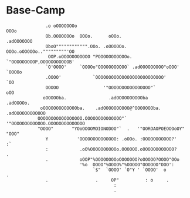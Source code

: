# Base-Camp





               	
                   .o oOOOOOOOo                                            OOOo
                   Ob.OOOOOOOo  OOOo.      oOOo.                      .adOOOOOOO
                   OboO"""""""""""".OOo. .oOOOOOo.    OOOo.oOOOOOo.."""""""""'OO
                    OOP.oOOOOOOOOOOO "POOOOOOOOOOOo.   `"OOOOOOOOOP,OOOOOOOOOOOB'
                   `O'OOOO'     `OOOOo"OOOOOOOOOOO` .adOOOOOOOOO"oOOO'    `OOOOo
                   .OOOO'            `OOOOOOOOOOOOOOOOOOOOOOOOOO'            `OO
                   OOOOO                 '"OOOOOOOOOOOOOOOO"`                oOO
                  oOOOOOba.                .adOOOOOOOOOOba               .adOOOOo.
                 oOOOOOOOOOOOOOba.    .adOOOOOOOOOO@^OOOOOOOba.     .adOOOOOOOOOOOO
                OOOOOOOOOOOOOOOOO.OOOOOOOOOOOOOO"`  '"OOOOOOOOOOOOO.OOOOOOOOOOOOOO
                "OOOO"       "YOoOOOOMOIONODOO"`  .   '"OOROAOPOEOOOoOY"     "OOO"
                   Y           'OOOOOOOOOOOOOO: .oOOo. :OOOOOOOOOOO?'         :`
                   :            .oO%OOOOOOOOOOo.OOOOOO.oOOOOOOOOOOOO?         .
                   .            oOOP"%OOOOOOOOoOOOOOOO?oOOOOO?OOOO"OOo
                                '%o  OOOO"%OOOO%"%OOOOO"OOOOOO"OOO':
                                     `$"  `OOOO' `O"Y ' `OOOO'  o             .
                   .                  .     OP"          : o     .
                                             :
                                             .
   
